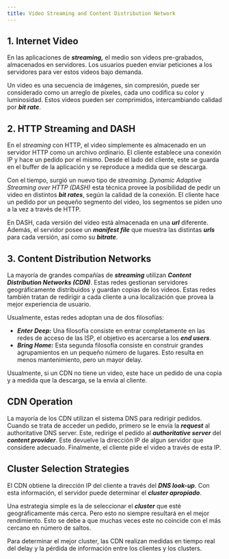```yaml
---
title: Video Streaming and Content Distribution Network
---
```


## 1. Internet Video

En las aplicaciones de ***streaming,*** el medio son videos pre-grabados, almacenados en servidores. Los usuarios pueden enviar peticiones a los servidores para ver estos videos bajo demanda.

Un video es una secuencia de imágenes, sin compresión, puede ser considerado como un arreglo de píxeles, cada uno codifica su color y luminosidad. Estos videos pueden ser comprimidos, intercambiando calidad por ***bit rate***.

## 2. HTTP Streaming and DASH

En el *streaming* con HTTP, el video simplemente es almacenado en un servidor HTTP como un archivo ordinario. El cliente establece una conexión IP y hace un pedido por el mismo. Desde el lado del cliente, este se guarda en el buffer de la aplicación y se reproduce a medida que se descarga.

Con el tiempo, surgió un nuevo tipo de *streaming. Dynamic Adaptive Streaming over HTTP (DASH)* esta técnica provee la posibilidad de pedir un video en distintos ***bit rates***, según la calidad de la conexión. El cliente hace un pedido por un pequeño segmento del video, los segmentos se piden uno a la vez a través de HTTP.

En DASH, cada versión del video está almacenada en una ***url*** diferente. Además, el servidor posee un ***manifest file*** que muestra las distintas ***urls*** para cada versión, así como su ***bitrate***.

## 3. Content Distribution Networks

La mayoría de grandes compañías de ***streaming*** utilizan ***Content Distribution Networks (CDN)***. Estas redes gestionan servidores geográficamente distribuidos y guardan copias de los videos. Estas redes también tratan de redirigir a cada cliente a una localización que provea la mejor experiencia de usuario.

Usualmente, estas redes adoptan una de dos filosofías:

- ***Enter Deep:*** Una filosofía consiste en entrar completamente en las redes de acceso de las ISP, el objetivo es acercarse a los ***end users***.
- ***Bring Home:*** Esta segunda filosofía consiste en construir grandes agrupamientos en un pequeño número de lugares. Esto resulta en menos mantenimiento, pero un mayor delay.

Usualmente, si un CDN no tiene un video, este hace un pedido de una copia y a medida que la descarga, se la envía al cliente.

## CDN Operation

La mayoría de los CDN utilizan el sistema DNS para redirigir pedidos. Cuando se trata de acceder un pedido, primero se le envía la ***request*** al authoritative DNS server. Este, redirige el pedido al ***authoritative server*** del ***content provider***. Este devuelve la dirección IP de algun servidor que considere adecuado. Finalmente, el cliente pide el video a través de esta IP.

## Cluster Selection Strategies

El CDN obtiene la dirección IP del cliente a través del ***DNS look-up***. Con esta información, el servidor puede determinar el ***cluster apropiado***.

Una estrategia simple es la de seleccionar el ***cluster*** que esté geográficamente más cerca. Pero esto no siempre resultará en el mejor rendimiento. Esto se debe a que muchas veces este no coincide con el más cercano en número de saltos.

Para determinar el mejor cluster, las CDN realizan medidas en tiempo real del delay y la pérdida de información entre los clientes y los clusters.
